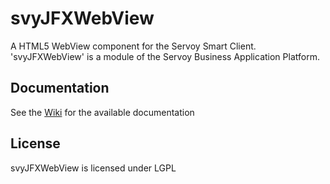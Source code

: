 svyJFXWebView
=============

A HTML5 WebView component for the Servoy Smart Client. 'svyJFXWebView' is a module of the Servoy Business Application Platform.


Documentation
-------------
See the [Wiki](https://github.com/Servoy/svyJFXWebView/wiki) for the available documentation


License
-------
svyJFXWebView is licensed under LGPL
